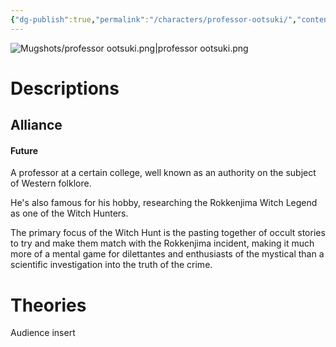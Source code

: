 ```yaml
---
{"dg-publish":true,"permalink":"/characters/professor-ootsuki/","contentClasses":"center-headings","tags":["other"]}
---
```



![Mugshots/professor ootsuki.png|professor ootsuki.png](/img/user/Mugshots/professor%20ootsuki.png)
# Descriptions

## Alliance
#### Future

A professor at a certain college, well known as an authority on the subject of Western folklore.

He's also famous for his hobby, researching the Rokkenjima Witch Legend as one of the Witch Hunters.

The primary focus of the Witch Hunt is the pasting together of occult stories to try and make them match with the Rokkenjima incident, making it much more of a mental game for dilettantes and enthusiasts of the mystical than a scientific investigation into the truth of the crime.
# Theories
Audience insert